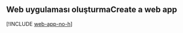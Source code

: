 ## <a name="create-a-web-app"></a><span data-ttu-id="f74b5-101">Web uygulaması oluşturma</span><span class="sxs-lookup"><span data-stu-id="f74b5-101">Create a web app</span></span>

[!INCLUDE [web-app-no-h](app-service-web-create-web-app-no-h.md)]